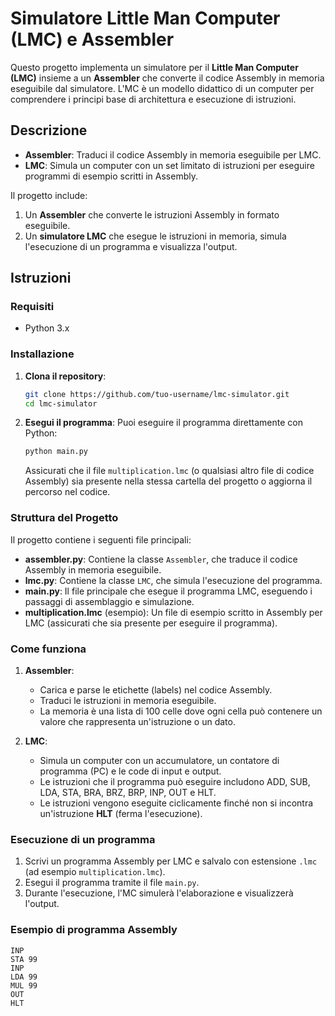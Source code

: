 # Simulatore Little Man Computer (LMC) e Assembler

Questo progetto implementa un simulatore per il **Little Man Computer (LMC)** insieme a un **Assembler** che converte il codice Assembly in memoria eseguibile dal simulatore. L'MC è un modello didattico di un computer per comprendere i principi base di architettura e esecuzione di istruzioni.

## Descrizione

- **Assembler**: Traduci il codice Assembly in memoria eseguibile per LMC.
- **LMC**: Simula un computer con un set limitato di istruzioni per eseguire programmi di esempio scritti in Assembly.

Il progetto include:
1. Un **Assembler** che converte le istruzioni Assembly in formato eseguibile.
2. Un **simulatore LMC** che esegue le istruzioni in memoria, simula l'esecuzione di un programma e visualizza l'output.

## Istruzioni

### Requisiti
- Python 3.x

### Installazione

1. **Clona il repository**:
    ```bash
    git clone https://github.com/tuo-username/lmc-simulator.git
    cd lmc-simulator
    ```

2. **Esegui il programma**:
    Puoi eseguire il programma direttamente con Python:

    ```bash
    python main.py
    ```

    Assicurati che il file `multiplication.lmc` (o qualsiasi altro file di codice Assembly) sia presente nella stessa cartella del progetto o aggiorna il percorso nel codice.

### Struttura del Progetto

Il progetto contiene i seguenti file principali:

- **assembler.py**: Contiene la classe `Assembler`, che traduce il codice Assembly in memoria eseguibile.
- **lmc.py**: Contiene la classe `LMC`, che simula l'esecuzione del programma.
- **main.py**: Il file principale che esegue il programma LMC, eseguendo i passaggi di assemblaggio e simulazione.
- **multiplication.lmc** (esempio): Un file di esempio scritto in Assembly per LMC (assicurati che sia presente per eseguire il programma).

### Come funziona

1. **Assembler**:
   - Carica e parse le etichette (labels) nel codice Assembly.
   - Traduci le istruzioni in memoria eseguibile.
   - La memoria è una lista di 100 celle dove ogni cella può contenere un valore che rappresenta un'istruzione o un dato.

2. **LMC**:
   - Simula un computer con un accumulatore, un contatore di programma (PC) e le code di input e output.
   - Le istruzioni che il programma può eseguire includono ADD, SUB, LDA, STA, BRA, BRZ, BRP, INP, OUT e HLT.
   - Le istruzioni vengono eseguite ciclicamente finché non si incontra un'istruzione **HLT** (ferma l'esecuzione).

### Esecuzione di un programma

1. Scrivi un programma Assembly per LMC e salvalo con estensione `.lmc` (ad esempio `multiplication.lmc`).
2. Esegui il programma tramite il file `main.py`.
3. Durante l'esecuzione, l'MC simulerà l'elaborazione e visualizzerà l'output.

### Esempio di programma Assembly

```assembly
INP
STA 99
INP
LDA 99
MUL 99
OUT
HLT
